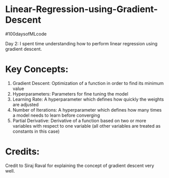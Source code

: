 # Linear-Regression-using-Gradient-Descent
#100daysofMLcode

Day 2: I spent time understanding how to perform linear regression using gradient descent.

# Key Concepts:
1) Gradient Descent: Optimization of a function in order to find its minimum value
2) Hyperparameters: Parameters for fine tuning the model
3) Learning Rate: A hyperparameter which defines how quickly the weights are adjusted
4) Number of Iterations: A hyperparameter which defines how many times a model needs to learn before converging
5) Partial Derivative: Derivative of a function based on two or more variables with respect to one variable (all other variables are treated as constants in this case)

# Credits:
Credit to Siraj Raval for explaining the concept of gradient descent very well.
